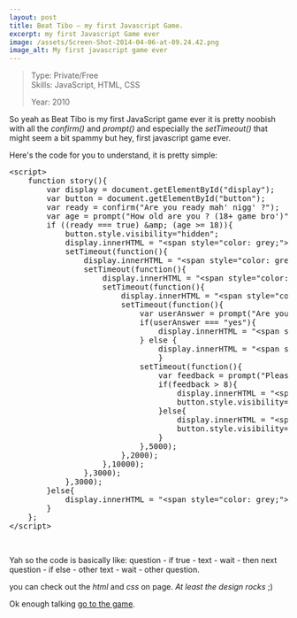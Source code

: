 ```yaml
---
layout: post
title: Beat Tibo – my first Javascript Game.
excerpt: my first Javascript Game ever
image: /assets/Screen-Shot-2014-04-06-at-09.24.42.png
image_alt: My first javascript game ever
---
```


<blockquote>Type: Private/Free<br />
Skills: JavaScript, HTML, CSS</p>
<p>Year: 2010</p></blockquote>
<p>So yeah as Beat Tibo is my first JavaScript game ever it is pretty noobish with all the <em>confirm()</em> and <em>prompt()</em> and especially the <em>setTimeout()</em> that might seem a bit spammy but hey, first javascript game ever.</p>
<p>Here's the code for you to understand, it is pretty simple:</p>
<pre class="theme:sublime-text font:ubuntu-mono font-size:14 line-height:18 right-set:true tab-convert:true lang:default decode:true">&lt;script&gt;
    function story(){
        var display = document.getElementById("display");
        var button = document.getElementById("button");
        var ready = confirm("Are you ready mah' nigg' ?");
        var age = prompt("How old are you ? (18+ game bro')");
        if ((ready === true) &amp;amp; (age &gt;= 18)){
            button.style.visibility="hidden";
            display.innerHTML = "&lt;span style="color: grey;"&gt;1 | &lt;/span&gt;All fine dude! &lt;span style="color: #deb887;"&gt;Ready &amp;amp; "+age+"&lt;/span&gt;.";
            setTimeout(function(){
                display.innerHTML = "&lt;span style="color: grey;"&gt;1 | &lt;/span&gt;Now read &lt;span style="color: #deb887;"&gt;carefully&lt;/span&gt;:";
                setTimeout(function(){
                    display.innerHTML = "&lt;span style="color: grey;"&gt;1 | &lt;/span&gt;&lt;span style="color: #deb887;"&gt;Tibo&lt;/span&gt; was hanging out at the bus stop.&lt;span style="color: grey;"&gt;2 | &lt;/span&gt;There was a sale on and he needed new shoes.&lt;span style="color: grey;"&gt;3 | &lt;/span&gt;You've never really liked &lt;span style="color: #deb887;"&gt;Tibo&lt;/span&gt;.&lt;span style="color: grey;"&gt;4 | &lt;/span&gt;You walk up to him..";
                    setTimeout(function(){
                        display.innerHTML = "&lt;span style="color: grey;"&gt;1 | &lt;/span&gt;&lt;span style="color: #deb887;"&gt;Tibo&lt;/span&gt; glares at you...";
                        setTimeout(function(){
                            var userAnswer = prompt("Are you feeling lucky, punk?");
                            if(userAnswer === "yes"){
                                display.innerHTML = "&lt;span style="color: grey;"&gt;1 | &lt;/span&gt;&lt;span style="color: #deb887;"&gt;Tibo&lt;/span&gt; hits you very hard.&lt;span style="color: grey;"&gt;2 | &lt;/span&gt;It's &lt;span style="color: #deb887;"&gt;Tibo&lt;/span&gt; and you're you! Of course &lt;span style="color: #deb887;"&gt;Tibo&lt;/span&gt; wins!";
                            } else {
                                display.innerHTML = "&lt;span style="color: grey;"&gt;1 | &lt;/span&gt;You did not say "yes".&lt;span style="color: grey;"&gt;2 | &lt;/span&gt;Good choice!&lt;span style="color: grey;"&gt;3 | &lt;/span&gt;You are a winner of not getting beaten up by &lt;span style="color: #deb887;"&gt;Tibo&lt;/span&gt;.";
                                }
                            setTimeout(function(){
                                var feedback = prompt("Please rate my game from 1-10. Where 10 is the highest rating.");
                                if(feedback &gt; 8){
                                    display.innerHTML = "&lt;span style="color: grey;"&gt;1 | &lt;/span&gt;This is just the beginning of my game empire.&lt;span style="color: grey;"&gt;2 | &lt;/span&gt;&lt;a href="http://creativemate.net/" target="_blank"&gt;Stay tuned&lt;/a&gt; for more!";
                                    button.style.visibility="visible";
                                }else{
                                    display.innerHTML = "&lt;span style="color: grey;"&gt;1 | &lt;/span&gt;What?!&lt;span style="color: grey;"&gt;2 | &lt;/span&gt;The nerve!&lt;span style="color: grey;"&gt;3 | &lt;/span&gt;Just you wait!&lt;span style="color: grey;"&gt;4 | &lt;/span&gt;Ok ok ok ok ok I got it..&lt;span style="color: grey;"&gt;5 | &lt;/span&gt;I'll train harder to come up with some real shit.&lt;span style="color: grey;"&gt;6 | &lt;/span&gt;So you should definitely &lt;a href="http://creativemate.net/" target="_blank"&gt;stay tuned&lt;/a&gt;!";
                                    button.style.visibility="visible";
                                }
                            },5000);
                        },2000);
                    },10000);
                },3000);
            },3000);
        }else{
            display.innerHTML = "&lt;span style="color: grey;"&gt;1 | &lt;/span&gt;Guy something is wrong here.&lt;span style="color: grey;"&gt;2 | &lt;/span&gt;&lt;span style="color: #deb887;"&gt;Ready = "+ready+"&lt;/span&gt; and &lt;span style="color: #deb887;"&gt;Age = "+age+"&lt;/span&gt;?&lt;span style="color: grey;"&gt;3 | &lt;/span&gt;Ok man. You can't play. So get out of here creep!";
        }
    };
&lt;/script&gt;</pre>
<p>&nbsp;</p>
<p>Yah so the code is basically like: question - if true - text - wait - then next question - if else - other text - wait - other question.</p>
<p>you can check out the <em>html</em> and <em>css</em> on page. <i class="hilite">At least the design rocks</i> ;)</p>
<p>Ok enough talking <a href="http://kit.thibaultjanbeyer.com/old_pages/index_v7/work/lab/javascript/bt" target="_blank">go to the game</a>.</p>
